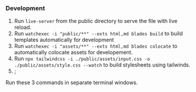 ### Development

1. Run `live-server` from the public directory to serve the file with live reload.
2. Run `watchexec -i "public/**" --exts html,md blades build` to build templates automatically for development
3. Run `watchexec -i "assets/**" --exts html,md blades colocate` to automatically colocate assets for developement.
3. Run `npx tailwindcss -i ./public/assets/input.css -o ./public/assets/style.css --watch` to build stylesheets using tailwinds.
4. ; 

Run these 3 commands in separate terminal windows.